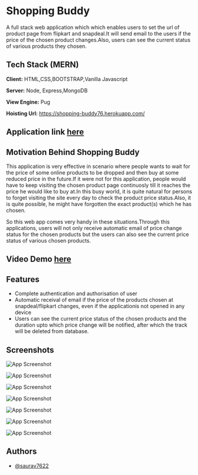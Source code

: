 
# Shopping Buddy

A full stack web application which which enables users to set the url of product page from flipkart and snapdeal.It will send email to the users if the price of the chosen product changes.Also, users can see the current status of various products they chosen.


## Tech Stack (MERN)

**Client:** HTML,CSS,BOOTSTRAP,Vanilla Javascript

**Server:** Node, Express,MongoDB

**View Engine:** Pug

**Hoisting Url:**   https://shopping-buddy76.herokuapp.com/


## Application link [here]( https://shopping-buddy76.herokuapp.com/)


## Motivation Behind Shopping Buddy

This application is very effective in scenario where people wants to wait for the price of some online products to be dropped and then buy at some reduced price in the future.If it were not for this application, people would have to keep visiting the chosen product page continuosly till it reaches the price he would like to buy at.In this busy world, it is quite natural for persons to forget visiting the site every day to check the product price status.Also, it is quite possible, he might have forgotten the exact product(s) which he has chosen.

So this web app comes very handy in these situations.Through this applications, users will not only receive automatic email of price change status for the chosen products but the users can also see the current price status of various chosen products.  
## Video Demo [here](https://www.youtube.com/watch?v=PhD3EXKw0Zs)





## Features

- Complete authentication and authorisation of user
- Automatic receival of email if the price of the products chosen at snapdeal/flipkart changes, even if the applicationis not opened in any device 
- Users can see the current price status of the chosen products and the duration upto which price change will be notified, after which the track will be deleted from database.

## Screenshots

![App Screenshot](https://github.com/saurav7622/shopping-buddy76/blob/master/screenshots/1.png)


![App Screenshot](https://github.com/saurav7622/shopping-buddy76/blob/master/screenshots/2.png)


![App Screenshot](https://github.com/saurav7622/shopping-buddy76/blob/master/screenshots/3.png)


![App Screenshot](https://github.com/saurav7622/shopping-buddy76/blob/master/screenshots/4.png)


![App Screenshot](https://github.com/saurav7622/shopping-buddy76/blob/master/screenshots/5.png)


![App Screenshot](https://github.com/saurav7622/shopping-buddy76/blob/master/screenshots/6.png)


![App Screenshot](https://github.com/saurav7622/shopping-buddy76/blob/master/screenshots/7.png)









## Authors

- [@saurav7622](https://www.github.com/saurav7622)

